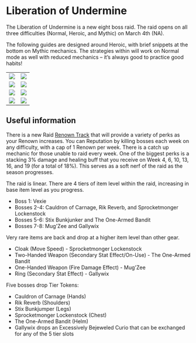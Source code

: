 # Liberation of Undermine

The Liberation of Undermine is a new eight boss raid. The raid opens on all three difficulties (Normal, Heroic, and Mythic) on March 4th (NA).

The following guides are designed around Heroic, with brief snippets at the bottom on Mythic mechanics.  The strategies within will work on Normal mode as well with reduced mechanics – it’s always good to practice good habits!

|  |  | 
| --- | --- | 
| [![](.\images\ulgrax.png)](./ulgrax) | [![](.\images\bloodboundhorror.png)](./bloodbound-horror) | 
| [![](.\images\sikran.png)](./sikran) | [![](.\images\rashanan.png)](./rashanan) | 
| [![](.\images\broodtwister.png)](./broodtwister-ovinax) | [![](.\images\nexus-princess.png)](./nexus-princess) | 
| [![](.\images\silken-court.png)](./the-silken-court) | [![](.\images\queen-ansurek.png)](./queen-ansurek) | 


## Useful information
There is a new Raid [Renown Track](https://www.wowhead.com/guide/raids/liberation-of-undermine/gallagio-loyalty-rewards-club) that will provide a variety of perks as your Renown increases.  You can Reputation by killing bosses each week on any difficulty, with a cap of 1 Renown per week.  There is a catch up mechanic for those unable to raid every week. One of the biggest perks is a stacking 3% damage and healing buff that you receive on Week 4, 6, 10, 13, 16, and 19 (for a total of 18%).  This serves as a soft nerf of the raid as the season progresses.

The raid is linear. There are 4 tiers of item level within the raid, increasing in base item level as you progress.
- Boss 1: Vexie
- Bosses 2-4: Cauldron of Carnage, Rik Reverb, and Sprocketmonger Lockenstock
- Bosses 5-6: Stix Bunkjunker and The One-Armed Bandit
- Bosses 7-8: Mug'Zee and Gallywix

Very rare items are back and drop at a higher item level than other gear.
- Cloak (Move Speed) - Sprocketmonger Lockenstock
- Two-Handed Weapon (Secondary Stat Effect/On-Use) - The One-Armed Bandit
- One-Handed Weapon (Fire Damage Effect) - Mug'Zee
- Ring (Secondary Stat Effect) - Gallywix

Five bosses drop Tier Tokens:
- Cauldron of Carnage (Hands)
- Rik Reverb (Shoulders)
- Stix Bunkjumper (Legs)
- Sprocketmonger Lockenstock (Chest)
- The One-Armed Bandit (Helm)
- Gallywix drops an Excessively Bejeweled Curio that can be exchanged for any of the 5 tier slots
